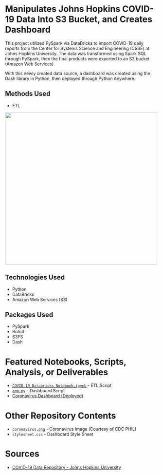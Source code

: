 # Manipulates Johns Hopkins COVID-19 Data Into S3 Bucket, and Creates Dashboard
This project utilized PySpark via DataBricks to import COVID-19 daily reports from the Center for Systems Science and Engineering (CSSE) at Johns Hopkins University. The data was transformed using Spark SQL through PySpark, then the final products were exported to an S3 bucket (Amazon Web Services).

With this newly created data source, a dashboard was created using the Dash library in Python, then deployed through Python Anywhere.

## Methods Used
* ETL

<img src="https://erikajacobs.netlify.app/post/covid-19-sparked-aws-ideas/featured.png" width="500">

## Technologies Used
* Python
* DataBricks
* Amazon Web Services (S3)

## Packages Used
* PySpark
* Boto3
* S3FS
* Dash

# Featured Notebooks, Scripts, Analysis, or Deliverables
* [```COVID-19 Databricks Notebook.ipynb```](https://github.com/ErikaJacobs/COVID-19-Project/blob/master/COVID-19%20Databricks%20Notebook.ipynb) - ETL Script
* [```app.py```](https://github.com/ErikaJacobs/COVID-19-Project/blob/master/Dashboard/application.py) - Dashboard Script
* [Coronavirus Dashboard (Deployed)](https://covid-19-jacobs.herokuapp.com/)

# Other Repository Contents
* ```coronavirus.png``` - Coronavirus Image (Courtesy of CDC PHIL)
* ```stylesheet.css``` - Dashboard Style Sheet

# Sources
* [COVID-19 Data Repository - Johns Hopkins University](https://github.com/CSSEGISandData/COVID-19?files=1)
